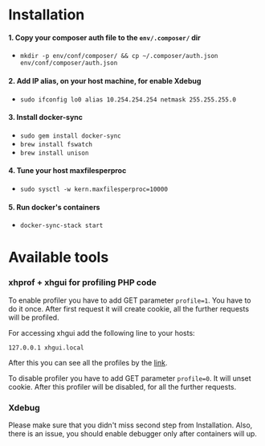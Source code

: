 # Installation

#### 1. Copy your composer auth file to the `env/.composer/` dir
   * `mkdir -p env/conf/composer/ && cp ~/.composer/auth.json env/conf/composer/auth.json`

#### 2. Add IP alias, on your host machine, for enable Xdebug
   * `sudo ifconfig lo0 alias 10.254.254.254 netmask 255.255.255.0`

#### 3. Install docker-sync
   * `sudo gem install docker-sync`
   * `brew install fswatch`
   * `brew install unison`

#### 4. Tune your host maxfilesperproc
   * `sudo sysctl -w kern.maxfilesperproc=10000`

#### 5. Run docker's containers
   * `docker-sync-stack start`

# Available tools

### xhprof + xhgui for profiling PHP code
To enable profiler you have to add GET parameter `profile=1`. You have to do it once.
After first request it will create cookie, all the further requests will be profiled.

For accessing xhgui add the following line to your hosts:

`127.0.0.1 xhgui.local`

After this you can see all the profiles by the [link](http://xhgui.local/).

To disable profiler you have to add GET parameter `profile=0`. It will unset cookie.
After this profiler will be disabled, for all the further requests.

### Xdebug

Please make sure that you didn't miss second step from Installation. Also, there is an issue, you should enable debugger only after containers will up.
